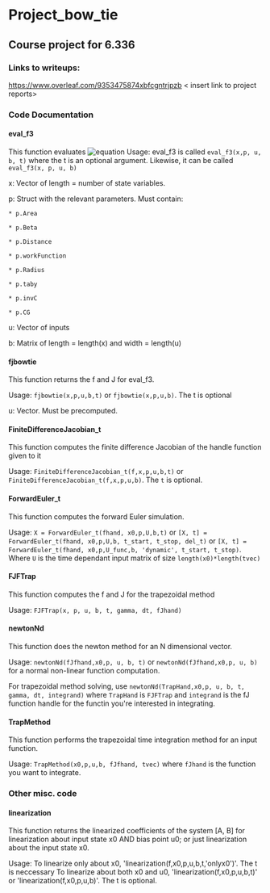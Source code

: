 # Project_bow_tie
## Course project for 6.336
### Links to writeups:
https://www.overleaf.com/9353475874xbfcgntrjpzb
< insert link to project reports>

### Code Documentation

#### eval_f3
This function evaluates ![equation](https://latex.codecogs.com/gif.latex?\frac{dx}{dt}&space;=&space;f(x,&space;p,&space;u,&space;b))
Usage: eval_f3 is called `eval_f3(x,p, u, b, t)` where the t is an optional argument. Likewise, it can be called `eval_f3(x, p, u, b)`

x: Vector of length = number of state variables.

p: Struct with the relevant parameters. Must contain:
    
    * p.Area
    
    * p.Beta
    
    * p.Distance
    
    * p.workFunction
    
    * p.Radius
    
    * p.taby
    
    * p.invC
    
    * p.CG

u: Vector of inputs 

b: Matrix of length = length(x) and width = length(u)


#### fjbowtie
This function returns the f and J for eval_f3. 

Usage: `fjbowtie(x,p,u,b,t)` or `fjbowtie(x,p,u,b)`. The t is optional 

u: Vector. Must be precomputed. 


#### FiniteDifferenceJacobian_t
This function computes the finite difference Jacobian of the handle function given to it

Usage: `FiniteDifferenceJacobian_t(f,x,p,u,b,t)` or `FiniteDifferenceJacobian_t(f,x,p,u,b)`. The `t` is optional. 


#### ForwardEuler_t
This function computes the forward Euler simulation. 

Usage: `X = ForwardEuler_t(fhand, x0,p,U,b,t)` or `[X, t] =  ForwardEuler_t(fhand, x0,p,U,b, t_start, t_stop, del_t)` or `[X, t] =  ForwardEuler_t(fhand, x0,p,U_func,b, 'dynamic', t_start, t_stop)`. Where `U` is the time dependant input matrix of size `length(x0)*length(tvec)`


#### FJFTrap 
This function computes the f and J for the trapezoidal method 

Usage: `FJFTrap(x, p, u, b, t, gamma, dt, fJhand)`


#### newtonNd
This function does the newton method for an N dimensional vector. 

Usage: `newtonNd(fJfhand,x0,p, u, b, t)` or `newtonNd(fJfhand,x0,p, u, b)` for a normal non-linear function computation. 

For trapezoidal method solving, use `newtonNd(TrapHand,x0,p, u, b, t, gamma, dt, integrand)` where `TrapHand` is `FJFTrap` and `integrand` is the fJ function handle for the functin you're interested in integrating. 


 #### TrapMethod 
 This function performs the trapezoidal time integration method for an input function. 

 Usage: `TrapMethod(x0,p,u,b, fJfhand, tvec)` where `fJhand` is the function you want to integrate. 
 

### Other misc. code

#### linearization

This function returns the linearized coefficients of the system [A, B] for linearization about input state x0 AND bias point u0; or just linearization about the input state x0.

Usage: To linearize only about x0, 'linearization(f,x0,p,u,b,t,'onlyx0')'. The t is neccessary
To linearize about both x0 and u0, 'linearization(f,x0,p,u,b,t)' or 'linearization(f,x0,p,u,b)'. The t is optional.


